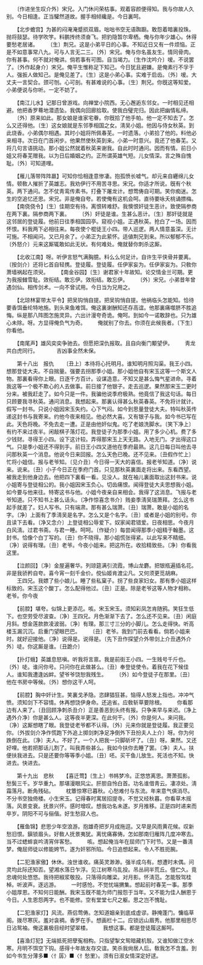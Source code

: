 <!-- { "loadSidebar": true } -->
　　〔作进坐生叹介外〕宋兄。入门休问荣枯事。观着容颜便得知。我与你故人久别。今日相逢。正当驩然道故。握手相倾纔是。今日裏呵。 

　　【北步蟾宫】为甚的闷淹淹蹙损双眉。咄咄书空无语踟蹰。敢怨着暗裏投珠。抛将鼓瑟。待学吹竽。料鹏抟终须奋飞。把豹隐暂尔卑栖。俺与你年少雄心。休得要愁老居诸。 
　　〔生〕荆兄。这是小弟平日的心事。不知近日又有一件烦恼。正是不如意事常八九。可与人言无二三。〔外〕宋兄。俺与你名虽友生。情同骨肉。你有甚事。何不就对俺讲。倘若事有可图。自当竭力。〔生作沈吟介〕嗳。不说罢了。〔外作起身介〕宋兄。俺平生惟称足下知己。今日犹且避嫌。是俺素行不孚于人。强扳人做知己。是俺见差了。〔生〕这是小弟心事。实难于启齿。〔外〕嗳。大丈夫一言契合。颈可刎。心可剖。有甚难说的心事。〔生〕荆兄。你旣这等知爱。小弟便说与你听。一定不妨了。 

　　【南江儿水】记那日曾游戏。向禅堂小院西。无心邂逅东邻女。一时相见还相避。他把香罗蓦地潜遗坠。我偶向回廊拾取。使我白璧完归。因此把幽情私缔。 
　　〔外〕原来如此。那女娘是谁家宅眷。你旣拾了他手帕。他一定不知去了。怎么又还得他。〔生〕这女娘就是东邻季相国之女。淸吴小姐。他因与侍女秋英。到此烧香。小弟偶尔相遇。其时小姐将所佩春芜。一时遗落。小弟拾了他的。料他必来相寻。次日在门首闲步。他果然使秋英到来。小弟一时意兴。竟还了他春芜。又将几句言语挑动。那小姐公然就着秋英来谢我。自此时时通问。因而有情。前日小姐又将春芜赠我。以为日后婚姻之约。正所谓英雄气短。儿女情深。言之殊自愧耻。〔外〕可知道哩。 

　　【雁儿落带阵阵嬴】可知你恰相逢意惨凄。抱孤愤长嘘气。却元来自纒绵儿女情。顿敎人摧折了英雄志。我劝伊行不用苦寻思。宋兄。你适才所说。旣有个秋英。两下通问。怎不仗靑鸾传素书。打叠下屠龙计。想莺俦自可期。笑你痴迷。怎生的空追忆还思。宋兄。非是俺自夸。若使俺有这机会呵。直待要咏夭桃诵摽梅。 
　　【南侥侥令】〔生〕佳期空有待。离恨转难舒。我懊恨奸徒生恶计。致使隔参商在两下裏。隔参商两下裏。 
　　〔外〕奸徒是谁。生甚么恶计。〔生〕那奸徒就是这邻居的登徒履。他前日往季相国园亭。窥视小姐。正遇秋英。抢白了一场。因而怀恨。料我两下必相往来。每夜使个棍徒王小四。带人巡逻。两人情意虽深。无计可施。不相闻问。又已月余了。小弟正为此萦怀。适値荆兄到来。所以郁郁不乐。〔外怒介〕元来这厮辄敢如此无状。有何难处。俺就替你刺杀这厮。 

　　【北收江南】呀。听伊言怒气满胸臆。料么么何足计。自许生平侠骨并要离。〔按剑介〕还将匕首自轻携。登徒履。登徒履。任伊家妄为。任伊家妄为。只敎你萧墙祸起在须臾。 
　　【南金谷园】〔生〕谢君家十年故知。论交情金兰可期。更为我报雠雪耻。效衔结。敢忘伊。效衔结。敢忘伊。 
　　〔外〕宋兄。小弟昔年曾遇剑仙。相传剑术。一向不曾试用。今日当为兄用之。 

　　【北琼林宴带太平令】把吴钩悄自提。把吴钩悄自提。他祸临头怎能知。恰待要香饵垂纶特地施。到头来鱼难饵。俺这裏谢酬知还存高谊。他那裏痛噬脐不胜追悔。纵是那八阵图怎施灵异。六出计漫夸奇诡。俺呵。到如今一诺敢辞也。只为雄心未除。呀。方显得俺负气为奇。 
　　俺就别了你去。你须在此候我者。〔下生〕你看他。 

　　【南尾声】雄风奕奕争驰去。但愿把深仇报取。且自向衡门颙望伊。 
　　靑龙共白虎同行。　　　　吉凶事全然未保。 

　　第十八出　报仇 
　　〔丑上〕本待将心托明月。谁知明月照沟渠。我王小四。想那登徒大夫。不自揣量。强要去拐那季小姐。那小姐他自有宋玉这等一个斯文人物。那裏看得你上眼。日逐千方百计。设谋造意。不知又是甚么悔气星进命。寻着我这等一个极不欺心的人去做事。前日接了他银子。走去巡逻。果然那宋玉二更时分来。被我赶走了。如今只是一件。我骗他说季府极熟。他竟信了我这句话。每日只顾要我寻秋英。通问消息。我想起来。那裏认得甚么秋英春英。不免将计就计。假写一封书。只说小姐因宋玉失约。心下气闷。如今到思量登徒大夫。特叫秋英传递这封书与我寄来。约他今夜来相见。他必然大喜。又有银子与我。如今书已写在此。天色将晚。不免去走一遭。正是由他奸似鬼。吃了老娘洗脚水。〔笑下净上〕有约不来过夜半。闲敲棋子落灯花。我登徒子为那季小姐。用了多少心机。费了多少钱财。寻得王小四。设下这计较。弄得那宋玉上天无路。入地无门。才出得这口气。只是季小姐还不得到手。前日王小四又道他在季府最熟。这几日每日叫他去寻问那秋英一个消息。他说今日来回报。怎么天色已晚。还不见来。〔丑假作忙上〕忙将小姐信。报与老爷知。〔见介丑〕今日得一天大的喜信。报老爷知道。〔净〕说来。说来。〔丑〕小子今日正在季府门首。只见那秋英裏面走将出来。东看西望。被我走到他身边去。他把四下裏看一看。见没人。就在袖儿裏面取出这封书来。说小姐寄与登徒相公的。我小姐因宋玉负心。切齿痛恨。闻得登徒大夫思想我小姐。如今要与他来往。特寄这书与他。小姐今夜亲自来相会。我得了这消息。飞报与老爷知道。只不知书上甚么话头。〔净作惊喜念书介〕贱妾季淸吴瑞萧拜。怎么这书起手就差了。妇人写书。只有端肃。那有甚么瑞萧。〔丑〕瑞萧。敢是小姐的名字。〔净〕上面有了季淸吴是名字。怎么又是个名字。〔丑〕或者是小姐的别号。你且读下去看。〔净又念介〕上登徒相公辱爱下。奴家闻君错爱。日夜相思。今夜月白风淸。过君书斋。与君一睡。呵呵。〔作疑介〕每尝闻得那季小姐精于翰墨。这封书。恰像个白丁写的。〔丑〕你不晓得。那小姐慌张得紧。以此写来不精细。〔净〕说得有理。〔丑〕老爷。今夜小姐来。把这所在。收拾精致些。〔净〕你看我这里。 

　　【泣颜回】〔净〕金屋遍奢华。列琼筵满引流霞。博山龙麝。把银瓶遍插名花。非是我骄矜自夸。喜今宵一刻千金价。傥仙姬肯渡尘凡。又何须更觅胡麻。 
　　王四兄。我嫖了些小娘儿。睡了些私窠子。拐了些良家妇女。那有季小姐这样标致的。宋玉这个酸丁。怎么配得他过。〔丑〕正是。除是老爷这等人物才相称。老爷。你今夜 

　　【前腔】堪夸。似锦上更添花。咳。宋玉宋玉。须知彩凤怎肯随鸦。笑狂生低下。也空劳受尽波查。〔净〕王四兄。月色渐渐下去了。怎么还不见来。〔丑〕闲庭月斜。想金莲款款凌波弱。〔净〕有理。那三寸三分的小脚儿。怎么走得快。听高楼玉漏沉沉。启重门望眼巴巴。 
　　〔丑〕老爷。我到门前去看看。倘若小姐来时。就好迎接他。〔净〕说得是。说得是。〔先下丑作探望介外带剑上介丑遇外介外〕唗。你这厮是谁。〔丑跪介〕 

　　【扑灯蛾】英雄息怒嗔。听我将言禀。我是前街王小四。一生贱号千斤也。〔外〕唗。谁问你号。只问你在此做甚么。〔丑〕奉登徒使令。着我在花下候佳人。谁知我遭逢凶衅。望爷爷饶恕我残生。 
　　〔外〕如今登徒子在那里。〔丑〕他在书房中等候。〔外〕想你这干人呵。 

　　【前腔】胸中奸计生。笑裏戈矛隐。恣肆猖狂甚。恼得人怒发上指也。冲冲气愤。须知剑下不容情。休再想饶伊身命。还追省。应敎斩草要除根。 
　　你看那边有人来了。〔丑回顾净刺杀丑介〕正是善恶到头终有报。只争来早与来迟。〔净上遇外介净〕你是甚么人。这等夜半更深。在此何干。〔外〕你是何人。来问我。〔净〕这厮想瞎了眼。我登徒老爷都不认得。〔外〕元来你就是登徒履。我正要见你。〔外拔剑介净作慌跑下外追上掷剑刺净足净倒外下丑扮夫人上介〕呀。你为何跌倒在此。〔净〕夫人。不好了。一个人把我一只脚斫坏了。〔丑〕呀。果然。又还好哩。他若把那话儿割了。叫我弄些甚么。我如今扶你去睡了罢。〔净〕夫人。扶便扶我进去。只是还要你等等季小姐。〔丑〕呸。买干鱼儿放生。死活也不知。快进去。快进去。 

　　第十九出　悲秋 
　　【喜迁莺】〔生上〕书帏梦冷。正悠悠离思。萧萧孤影。愁鬓三千。岁华重九。那堪漫眼风尘。肝胆自怜白首。功名谁借靑云。凄凉处。淸霜落月。断角残砧。 
　　枕簟惊寒已暮秋。心愁难付与东流。年来意气俱消尽。不分书空独倚楼。小生宋玉。记得春时寓居招提寺。不觉又经秋暮。你看草木摇落。风景变衰。抚景兴怀。感时增叹。想我功名未遂。岁月推移。正是四时递来而卒岁。阴阳不可与俪偕。好生愁寂人也。 

　　【雁鱼锦】悲思少年空浪游。抱雄奇把岁月成拖逗。又早是风雨黄花候。叹新愁旧恨。鎭锁眉头。好敎人抚景夷犹。离忧痛寡俦。怎如那南归雁阵几度冲寒去。当不过蟋蟀哀吟淸宵伴客愁。 
　　咳。想起俺当年在屈师门下时节。又是一番淸梦。俺屈师徒以修能姱节。遂为奸邪所陷。今日追想起来。令人不胜扼腕。 

　　【二犯渔家傲】休休。浊世谁收。痛英灵渺渺。强半成乌有。想遭时未偶。问灵均此际还知否。望湘水落日乍浮。见江树寒乌乱投。吊丛祠半荒丘。儃伫久。竟忠魂何处悠悠。我待把椒浆敬投。只落得向雕梁。对月影。怀淸范。怎能彀驾桂棹。听波声。逐远游。 
　　一时感怆。不觉忧端猬集。想起前时春芜一事。那季小姐厚恩。不知何日能酬。我宋玉旣不能为师门报怨于当年。又不能为佳人酬恩于今日。人生恩怨两字。也不能修。空有堂堂七尺之躯。思之岂不愧耻。 

　　【二犯渔家灯】风流。燕侣莺俦。怎知道姻亲到底成虚谬。静掩蓬门。慵临草阁。拨尽寒灰。羞对衾裯。香罗在手。想画栏十二。应锁远山眉秀。他那里相思尽日沾鸳袖。俺这裏极目经时望翠楼。 
　　我想这事。都是登徒履这厮呵。 

　　【喜渔灯犯】无端抵死把孽寃相构。只指望掣文鸳暗藏机彀。又谁知做江空水寒。月明不饵空下钩。感得十年故友存交谊。笑杀我尙居人后。敎我怎不含羞。到如今书生分薄多■〈忄孱〉■〈忄愁里〉。须有日淑女情深定好逑。 
